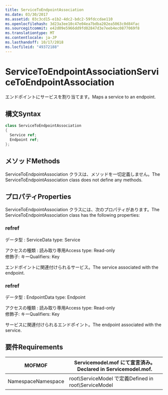 ```yaml
---
title: ServiceToEndpointAssociation
ms.date: 03/30/2017
ms.assetid: 03c3cd15-e1b2-4dc2-bdc2-59fdccdae110
ms.openlocfilehash: 3d23a3ee10c47e04ea7bdba202ea5063c0d84fac
ms.sourcegitcommit: e42d09e5966dd9fd02847d3e7eeb4ec0877069f8
ms.translationtype: MT
ms.contentlocale: ja-JP
ms.lasthandoff: 10/17/2018
ms.locfileid: "49372188"
---
```

# <a name="servicetoendpointassociation"></a><span data-ttu-id="e744f-102">ServiceToEndpointAssociation</span><span class="sxs-lookup"><span data-stu-id="e744f-102">ServiceToEndpointAssociation</span></span>
<span data-ttu-id="e744f-103">エンドポイントにサービスを割り当てます。</span><span class="sxs-lookup"><span data-stu-id="e744f-103">Maps a service to an endpoint.</span></span>  
  
## <a name="syntax"></a><span data-ttu-id="e744f-104">構文</span><span class="sxs-lookup"><span data-stu-id="e744f-104">Syntax</span></span>  
  
```csharp
class ServiceToEndpointAssociation  
{  
  Service ref;  
  Endpoint ref;  
};  
```  
  
## <a name="methods"></a><span data-ttu-id="e744f-105">メソッド</span><span class="sxs-lookup"><span data-stu-id="e744f-105">Methods</span></span>  
 <span data-ttu-id="e744f-106">ServiceToEndpointAssociation クラスは、メソッドを一切定義しません。</span><span class="sxs-lookup"><span data-stu-id="e744f-106">The ServiceToEndpointAssociation class does not define any methods.</span></span>  
  
## <a name="properties"></a><span data-ttu-id="e744f-107">プロパティ</span><span class="sxs-lookup"><span data-stu-id="e744f-107">Properties</span></span>  
 <span data-ttu-id="e744f-108">ServiceToEndpointAssociation クラスには、次のプロパティがあります。</span><span class="sxs-lookup"><span data-stu-id="e744f-108">The ServiceToEndpointAssociation class has the following properties:</span></span>  
  
### <a name="ref"></a><span data-ttu-id="e744f-109">ref</span><span class="sxs-lookup"><span data-stu-id="e744f-109">ref</span></span>  
 <span data-ttu-id="e744f-110">データ型 : Service</span><span class="sxs-lookup"><span data-stu-id="e744f-110">Data type: Service</span></span>  
  
 <span data-ttu-id="e744f-111">アクセスの種類 : 読み取り専用</span><span class="sxs-lookup"><span data-stu-id="e744f-111">Access type: Read-only</span></span>  
<span data-ttu-id="e744f-112">修飾子: キー</span><span class="sxs-lookup"><span data-stu-id="e744f-112">Qualifiers: Key</span></span>  
  
 <span data-ttu-id="e744f-113">エンドポイントに関連付けられるサービス。</span><span class="sxs-lookup"><span data-stu-id="e744f-113">The service associated with the endpoint.</span></span>  
  
### <a name="ref"></a><span data-ttu-id="e744f-114">ref</span><span class="sxs-lookup"><span data-stu-id="e744f-114">ref</span></span>  
 <span data-ttu-id="e744f-115">データ型 : Endpoint</span><span class="sxs-lookup"><span data-stu-id="e744f-115">Data type: Endpoint</span></span>  
  
 <span data-ttu-id="e744f-116">アクセスの種類 : 読み取り専用</span><span class="sxs-lookup"><span data-stu-id="e744f-116">Access type: Read-only</span></span>  
<span data-ttu-id="e744f-117">修飾子: キー</span><span class="sxs-lookup"><span data-stu-id="e744f-117">Qualifiers: Key</span></span>  
  
 <span data-ttu-id="e744f-118">サービスに関連付けられるエンドポイント。</span><span class="sxs-lookup"><span data-stu-id="e744f-118">The endpoint associated with the service.</span></span>  
  
## <a name="requirements"></a><span data-ttu-id="e744f-119">要件</span><span class="sxs-lookup"><span data-stu-id="e744f-119">Requirements</span></span>  
  
|<span data-ttu-id="e744f-120">MOF</span><span class="sxs-lookup"><span data-stu-id="e744f-120">MOF</span></span>|<span data-ttu-id="e744f-121">Servicemodel.mof にて宣言済み。</span><span class="sxs-lookup"><span data-stu-id="e744f-121">Declared in Servicemodel.mof.</span></span>|  
|---------|-----------------------------------|  
|<span data-ttu-id="e744f-122">Namespace</span><span class="sxs-lookup"><span data-stu-id="e744f-122">Namespace</span></span>|<span data-ttu-id="e744f-123">root\ServiceModel で定義</span><span class="sxs-lookup"><span data-stu-id="e744f-123">Defined in root\ServiceModel</span></span>|
